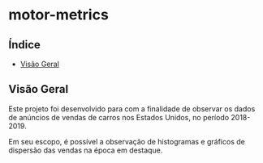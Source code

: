# motor-metrics

## Índice

- [Visão Geral](#visão-geral)

## Visão Geral

Este projeto foi desenvolvido para com a finalidade de observar os dados de anúncios de vendas de carros nos Estados Unidos, no período 2018-2019.

Em seu escopo, é possível a observação de histogramas e gráficos de dispersão das vendas na época em destaque.